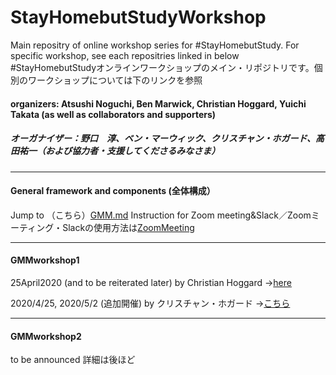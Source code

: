 # StayHomebutStudyWorkshop
Main repositry of online workshop series for #StayHomebutStudy. For specific workshop, see each repositries linked in below
#StayHomebutStudyオンラインワークショップのメイン・リポジトリです。個別のワークショップについては下のリンクを参照

#### organizers: Atsushi Noguchi, Ben Marwick, Christian Hoggard, Yuichi Takata (as well as collaborators and supporters)
##### オーガナイザー：野口　淳、ベン・マーウィック、クリスチャン・ホガード、高田祐一（および協力者・支援してくださるみなさま）
***

#### General framework and components (全体構成）
Jump to （こちら）[GMM.md](https://github.com/kotdijian/StayHomebutStudyWorkshop/blob/master/GMM.md)
Instruction for Zoom meeting&Slack／Zoomミーティング・Slackの使用方法は[ZoomMeeting](https://github.com/kotdijian/StayHomebutStudyWorkshop/blob/master/ZoomMeeting.md)
***

#### GMMworkshop1
25April2020 (and to be reiterated later) by Christian Hoggard ->[here](https://github.com/CSHoggard/-workshopjapan2020)

2020/4/25, 2020/5/2 (追加開催) by クリスチャン・ホガード ->[こちら](https://github.com/CSHoggard/-workshopjapan2020)
***

#### GMMworkshop2
to be announced
詳細は後ほど
